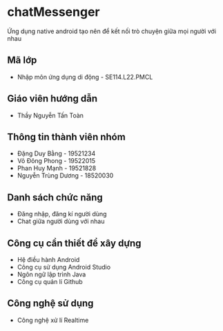 # chatMessenger
Ứng dụng native android tạo nên để kết nối trò chuyện giữa mọi người với nhau
## Mã lớp
- Nhập môn ứng dụng di động - SE114.L22.PMCL
## Giáo viên hướng dẫn
- Thầy Nguyễn Tấn Toàn
## Thông tin thành viên nhóm
- Đặng Duy Bằng - 19521234 
- Võ Đông Phong - 19522015 
- Phan Huy Mạnh - 19521828
- Nguyễn Trùng Dương - 18520030 
## Danh sách chức năng
- Đăng nhập, đăng kí người dùng
- Chat giữa người dùng với nhau
## Công cụ cần thiết để xây dựng
- Hệ điều hành Android
- Công cụ sử dụng Android Studio
- Ngôn ngữ lập trình Java
- Công cụ quản lí Github
## Công nghệ sử dụng
- Công nghệ xử lí Realtime
